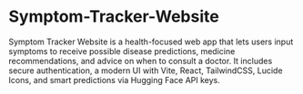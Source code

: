 # Symptom-Tracker-Website
Symptom Tracker Website is a health-focused web app that lets users input symptoms to receive possible disease predictions, medicine recommendations, and advice on when to consult a doctor. It includes secure authentication, a modern UI with Vite, React, TailwindCSS, Lucide Icons, and smart predictions via Hugging Face API keys.
